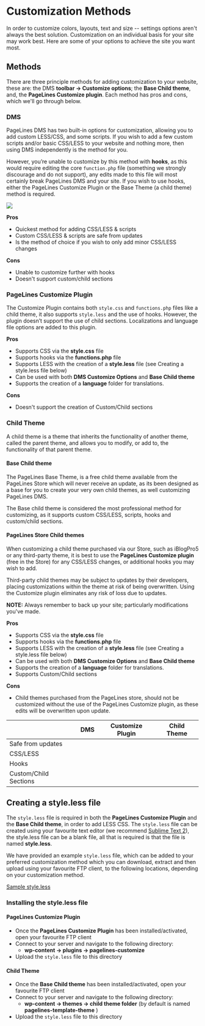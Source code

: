 # Customization Methods #

In order to customize colors, layouts, text and size -- settings options aren't always the best solution.  Customization on an individual basis for your site may work best.  Here are some of your options to achieve the site you want most.

## Methods ##

There are three principle methods for adding customization to your website, these are: the DMS **toolbar → Customize options**; the **Base Child theme**, and, the **PageLines Customize plugin**. Each method has pros and cons, which we'll go through below.

### DMS ###

PageLines DMS has two built-in options for customization, allowing you to add custom LESS/CSS, and some scripts. If you wish to add a few custom scripts and/or basic CSS/LESS to your website and nothing more, then using DMS independently is the method for you.

However, you’re unable to customize by this method with **hooks**, as this would require editing the core `function.php` file (something we strongly discourage and do not support), any edits made to this file will most certainly break PageLines DMS and your site. If you wish to use hooks, either the PageLines Customize Plugin or the Base Theme (a child theme) method is required.

![](https://raw.github.com/pagelines/Docs/master/gh-pages-template/public/img/dms-customize-editor.jpg)

**Pros**

* Quickest method for adding CSS/LESS & scripts
* Custom CSS/LESS & scripts are safe from updates
* Is the method of choice if you wish to only add minor CSS/LESS changes

**Cons**

* Unable to customize further with hooks
* Doesn't support custom/child sections

### PageLines Customize Plugin ###

The Customize Plugin contains both `style.css` and `functions.php` files like a child theme, it also supports `style.less` and the use of hooks. However, the plugin doesn’t support the use of child sections.  Localizations and language file options are added to this plugin.

**Pros**

* Supports CSS via the **style.css** file
* Supports hooks via the **functions.php** file
* Supports LESS with the creation of a **style.less** file (see Creating a style.less file below)
* Can be used with both **DMS Customize Options** and **Base Child theme**
* Supports the creation of a **language** folder for translations.

**Cons**

* Doesn't support the creation of Custom/Child sections

### Child Theme ###

A child theme is a theme that inherits the functionality of another theme, called the parent theme, and allows you to modify, or add to, the functionality of that parent theme.

#### Base Child theme ####

The PageLines Base Theme, is a free child theme available from the PageLines Store which will never receive an update, as its been designed as a base for you to create your very own child themes, as well customizing PageLines DMS.

The Base child theme is considered the most professional method for customizing, as it supports custom CSS/LESS, scripts, hooks and custom/child sections.

#### PageLines Store Child themes ####

When customizing a child theme purchased via our Store, such as iBlogPro5 or any third-party theme, it is best to use the **PageLines Customize plugin** (free in the Store) for any CSS/LESS changes, or additional hooks you may wish to add.

Third-party child themes may be subject to updates by their developers, placing customizations within the theme at risk of being overwritten.  Using the Customize plugin eliminates any risk of loss due to updates.

**NOTE:** Always remember to back up your site; particularly modifications you've made.

**Pros**

* Supports CSS via the **style.css** file
* Supports hooks via the **functions.php** file
* Supports LESS with the creation of a **style.less** file (see Creating a style.less file below)
* Can be used with both **DMS Customize Options** and **Base Child theme**
* Supports the creation of a **language** folder for translations.
* Supports Custom/Child sections

**Cons**

* Child themes purchased from the PageLines store, should not be customized without the use of the PageLines Customize plugin, as these edits will be overwritten upon update.

<table class="table table-striped table-bordered table-condensed">
	<thead>
		<tr>
			<th></th>
			<th>DMS</th>
			<th>Customize Plugin</th>
			<th>Child Theme</th>
		</tr>
	</thead>
	<tbody>
		<tr>
			<td>Safe from updates</td>
			<td class="center"><i class="icon-ok text-success"></i></td>
			<td class="center"><i class="icon-ok text-success"></i></td>
			<td class="center"><i class="icon-ok text-success"></i></td>
		</tr>
		<tr>
			<td>CSS/LESS</td>
			<td class="center"><i class="icon-ok text-success"></i></td>
			<td class="center"><i class="icon-ok text-success"></i></td>
			<td class="center"><i class="icon-ok text-success"></i></td>
		</tr>
		<tr>
			<td>Hooks</td>
			<td class="center"><i class="icon-remove text-error"></i></td>
			<td class="center"><i class="icon-ok text-success"></i></td>
			<td class="center"><i class="icon-ok text-success"></i></td>
		</tr>
		<tr>
			<td>Custom/Child Sections</td>
			<td class="center"><i class="icon-remove text-error"></i></td>
			<td class="center"><i class="icon-remove text-error"></i></td>
			<td class="center"><i class="icon-ok text-success"></i></td>
		</tr>
	</tbody>
</table>


## Creating a style.less file ##

The `style.less` file is required in both the **PageLines Customize Plugin** and the **Base Child theme**, in order to add LESS CSS. The `style.less` file can be created using your favourite text editor (we recommend [Sublime Text 2](http://www.sublimetext.com/2)), the style.less file can be a blank file, all that is required is that the file is named **style.less**.

We have provided an example `style.less` file, which can be added to your preferred customization method which you can download, extract and then upload using your favourite FTP client, to the following locations, depending on your customization method.

<div class="center">
	<a href="https://dl.dropbox.com/s/zlu6s081lljcrr7/style.less.zip?dl=1" class="btn btn-large btn-primary"><i class="icon-download-alt"></i> Sample style.less</a>
</div>

### Installing the style.less file ###

#### PageLines Customize Plugin ####

* Once the **PageLines Customize Plugin** has been installed/activated, open your favourite FTP client
* Connect to your server and navigate to the following directory:
	+ **wp-content &rarr; plugins &rarr; pagelines-customize**
* Upload the `style.less` file to this directory

#### Child Theme ####

* Once the **Base Child theme** has been installed/activated, open your favourite FTP client
* Connect to your server and navigate to the following directory:
	+ **wp-content &rarr; themes &rarr; child theme folder** (by default is named **pagelines-template-theme** )
* Upload the `style.less` file to this directory